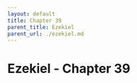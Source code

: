 ```yaml
---
layout: default
title: Chapter 39
parent_title: Ezekiel
parent_url: ./ezekiel.md
---
```


# Ezekiel - Chapter 39
